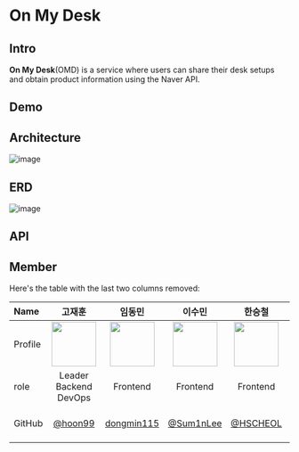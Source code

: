 # On My Desk

## Intro
<strong>On My Desk</strong>(OMD) is a service where users can share their desk setups and obtain product information using the Naver API.

## Demo

## Architecture
![image](https://github.com/Team-OMD/.github/assets/79782580/5b12df76-0d97-425e-9845-132d98cb881d)

## ERD
![image](https://github.com/Team-OMD/.github/assets/79782580/9bbe49d1-92d6-4b14-a561-416b83753312)

## API

## Member
Here's the table with the last two columns removed:

| Name    |                   <center>고재훈</center>                   |                    <center>임동민</center>                    |                   <center>이수민</center>                   |                 <center>한승철</center>                 |                     <center>최수하</center>                     |                 <center>최지혜</center>                |
| :------ | :---------------------------------------------------------: | :-----------------------------------------------------------: | :---------------------------------------------------------: | :-----------------------------------------------------: | :-------------------------------------------------------------: | :-----------------------------------------------------: |
| Profile | <img src="https://avatars.githubusercontent.com/u/79782580?s=96&v=4" width="80" height="80">  | <img src="https://avatars.githubusercontent.com/u/137386209?s=64&v=4" width="80" height="80">   | <img src="https://avatars.githubusercontent.com/u/144830946?s=64&v=4" width="80" height="80">   | <img src="https://avatars.githubusercontent.com/u/101388379?s=64&v=4" width="80" height="80">   | <img src="https://avatars.githubusercontent.com/u/154861396?s=70&v=4" width="80" height="80">    | <img src="https://avatars.githubusercontent.com/u/87265951?s=70&v=4" width="80" height="80">   |
| role    |                 <center> Leader<br> Backend<br> DevOps</center>                  |                  <center> Frontend </center>                  |                 <center> Frontend </center>                 |               <center> Frontend </center>               |                   <center> Backend </center>                    |  <center> Backend </center>   |
| GitHub  | <center> [@hoon99](https://github.com/hoon99) </center> | &nbsp;&nbsp;<center>[dongmin115](https://github.com/dongmin115)</center>&nbsp;&nbsp; | <center>[@Sum1nLee](https://github.com/Sum1nLee)</center> | &nbsp;&nbsp;<center>[@HSCHEOL](https://github.com/HSCHEOL)</center>&nbsp;&nbsp; | &nbsp;&nbsp;<center>[@suhach0523](https://github.com/suhach0523)</center>&nbsp;&nbsp; |&nbsp;&nbsp;<center>[@jihye1006](https://github.com/jihye1006)</center>&nbsp;&nbsp; |
